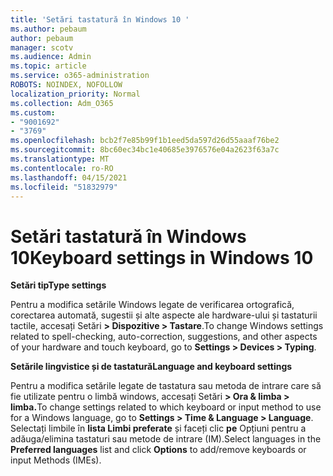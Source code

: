 ```yaml
---
title: 'Setări tastatură în Windows 10 '
ms.author: pebaum
author: pebaum
manager: scotv
ms.audience: Admin
ms.topic: article
ms.service: o365-administration
ROBOTS: NOINDEX, NOFOLLOW
localization_priority: Normal
ms.collection: Adm_O365
ms.custom:
- "9001692"
- "3769"
ms.openlocfilehash: bcb2f7e85b99f1b1eed5da597d26d55aaaf76be2
ms.sourcegitcommit: 8bc60ec34bc1e40685e3976576e04a2623f63a7c
ms.translationtype: MT
ms.contentlocale: ro-RO
ms.lasthandoff: 04/15/2021
ms.locfileid: "51832979"
---
```

# <a name="keyboard-settings-in-windows-10"></a><span data-ttu-id="66800-102">Setări tastatură în Windows 10</span><span class="sxs-lookup"><span data-stu-id="66800-102">Keyboard settings in Windows 10</span></span>

<span data-ttu-id="66800-103">**Setări tip**</span><span class="sxs-lookup"><span data-stu-id="66800-103">**Type settings**</span></span>

<span data-ttu-id="66800-104">Pentru a modifica setările Windows legate de verificarea ortografică, corectarea automată, sugestii și alte aspecte ale hardware-ului și tastaturii tactile, accesați Setări **> Dispozitive > Tastare**.</span><span class="sxs-lookup"><span data-stu-id="66800-104">To change Windows settings related to spell-checking, auto-correction, suggestions, and other aspects of your hardware and touch keyboard, go to **Settings > Devices > Typing**.</span></span> 

<span data-ttu-id="66800-105">**Setările lingvistice și de tastatură**</span><span class="sxs-lookup"><span data-stu-id="66800-105">**Language and keyboard settings**</span></span>

<span data-ttu-id="66800-106">Pentru a modifica setările legate de tastatura sau metoda de intrare care să fie utilizate pentru o limbă windows, accesați Setări **> Ora & limba > limba.**</span><span class="sxs-lookup"><span data-stu-id="66800-106">To change settings related to which keyboard or input method to use for a Windows language, go to **Settings > Time & Language > Language**.</span></span> <span data-ttu-id="66800-107">Selectați limbile în **lista Limbi preferate** și faceți clic **pe** Opțiuni pentru a adăuga/elimina tastaturi sau metode de intrare (IM).</span><span class="sxs-lookup"><span data-stu-id="66800-107">Select languages in the **Preferred languages** list and click **Options** to add/remove keyboards or input Methods (IMEs).</span></span>
